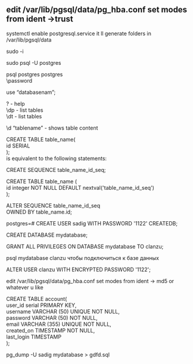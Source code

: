 ## edit /var/lib/pgsql/data/pg_hba.conf     set modes from ident ->trust

systemctl enable postgresql.service    it ll generate folders in /var/lib/pgsql/data  


sudo -i   

sudo psql -U postgres  

psql postgres postgres  
\password     

use “databasenam”;  

\?   - help  
\dp -  list tables  
\dt - list tables  

\d “tablename”    - shows table content  

CREATE TABLE table_name(  
    id SERIAL  
);  
is equivalent to the following statements:  

CREATE SEQUENCE table_name_id_seq;  
 
CREATE TABLE table_name (  
    id integer NOT NULL DEFAULT nextval('table_name_id_seq')  
);  
 
ALTER SEQUENCE table_name_id_seq  
OWNED BY table_name.id;  




postgres=# CREATE USER sadig WITH PASSWORD '1122' CREATEDB;     

CREATE DATABASE mydatabase;  

GRANT ALL PRIVILEGES ON DATABASE mydatabase TO clanzu;   

psql mydatabase clanzu  чтобы подключиться к базе данных 

ALTER USER clanzu WITH ENCRYPTED PASSWORD '1122';  

edit /var/lib/pgsql/data/pg_hba.conf     set modes from ident -> md5 or whatever u like  




CREATE TABLE account(  
user_id serial PRIMARY KEY,  
username VARCHAR (50) UNIQUE NOT NULL,  
password VARCHAR (50) NOT NULL,  
email VARCHAR (355) UNIQUE NOT NULL,  
created_on TIMESTAMP NOT NULL,  
last_login TIMESTAMP  
);  




pg_dump -U sadig mydatabase > gdfd.sql 


